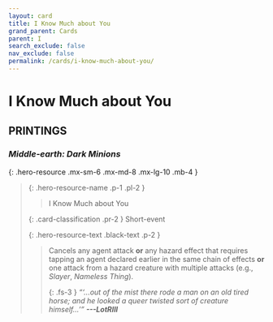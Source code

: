 ```yaml
---
layout: card
title: I Know Much about You
grand_parent: Cards
parent: I
search_exclude: false
nav_exclude: false
permalink: /cards/i-know-much-about-you/
---
```


# I Know Much about You


## PRINTINGS


### _Middle-earth: Dark Minions_

{: .hero-resource .mx-sm-6 .mx-md-8 .mx-lg-10 .mb-4 }
> {: .hero-resource-name .p-1 .pl-2 }
> > <div class="card-mp"></div>
> > <div class="card-name">I Know Much about You</div>
>
> {: .card-classification .pr-2 }
> Short-event
>
> {: .hero-resource-text .black-text .p-2 }
> > Cancels any agent attack **or** any hazard effect that requires tapping an agent declared earlier in the same chain of effects **or** one attack from a hazard creature with multiple attacks (e.g., _Slayer_, _Nameless Thing_). 
> > 
> > {: .fs-3 } 
> > _“‘...out of the mist there rode a man on an old tired horse; and he looked a queer twisted sort of creature himself...’”_ ***---&#65279;LotRIII*** 
> 
